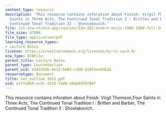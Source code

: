 ```yaml
---
content_type: resource
description: 'This resource contains inforation about Finish: Virgil Thomson,Four
  Saints in Three Acts, The Continued Tonal Tradition I : Britten and Barber, The
  Continued Tonal Tradition II : Shostakovich.'
file: /ol-ocw-studio-app/courses/21m-262-modern-music-1900-1960-fall-2006/e2ffe060ec9c43f87e0020da0d39f80f_lec_outline_1031.pdf
file_size: 47806
file_type: application/pdf
learning_resource_types:
- Lecture Notes
license: https://creativecommons.org/licenses/by-nc-sa/4.0/
ocw_type: OCWFile
parent_title: Lecture Notes
parent_type: CourseSection
parent_uid: d303355b-4e12-b063-c3b8-d10f5ea93b25
resourcetype: Document
title: lec_outline_1031.pdf
uid: e2ffe060-ec9c-43f8-7e00-20da0d39f80f
---
```

This resource contains inforation about Finish: Virgil Thomson,Four Saints in Three Acts, The Continued Tonal Tradition I : Britten and Barber, The Continued Tonal Tradition II : Shostakovich.